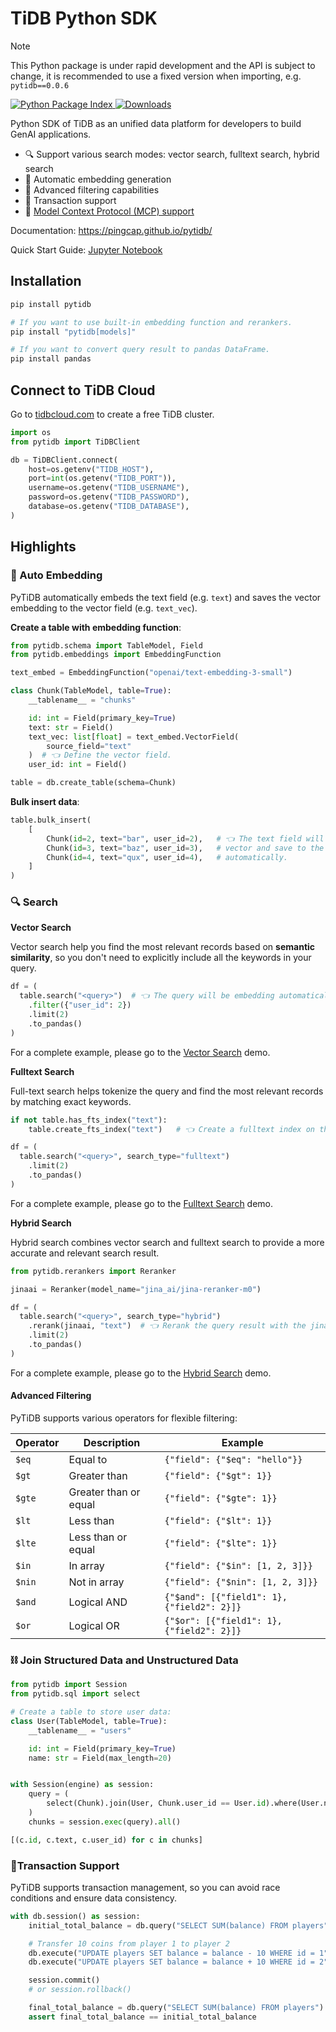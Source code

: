 # TiDB Python SDK

> [!NOTE]
> This Python package is under rapid development and the API is subject to change, it is recommended to use a fixed version when importing, e.g. `pytidb==0.0.6`

<p>
  <a href="https://pypi.org/project/pytidb">
    <img src="https://img.shields.io/pypi/v/pytidb.svg" alt="Python Package Index"/>
  </a>
  <a href="https://pypistats.org/packages/pytidb">
    <img src="https://img.shields.io/pypi/dm/pytidb.svg" alt="Downloads"/>
  </a>
</p>

Python SDK of TiDB as an unified data platform for developers to build GenAI applications.

- 🔍 Support various search modes: vector search, fulltext search, hybrid search
- 🔄 Automatic embedding generation
- 🎯 Advanced filtering capabilities
- 💱 Transaction support
- 🔌 [Model Context Protocol (MCP) support](https://pingcap.github.io/pytidb/integrations/mcp)

Documentation: https://pingcap.github.io/pytidb/

Quick Start Guide: [Jupyter Notebook](https://github.com/pingcap/pytidb/blob/main/docs/quickstart.ipynb)

## Installation

```bash
pip install pytidb

# If you want to use built-in embedding function and rerankers.
pip install "pytidb[models]"

# If you want to convert query result to pandas DataFrame.
pip install pandas
```

## Connect to TiDB Cloud

Go to [tidbcloud.com](https://tidbcloud.com/?utm_source=github&utm_campaign=pytidb_readme) to create a free TiDB cluster.

```python
import os
from pytidb import TiDBClient

db = TiDBClient.connect(
    host=os.getenv("TIDB_HOST"),
    port=int(os.getenv("TIDB_PORT")),
    username=os.getenv("TIDB_USERNAME"),
    password=os.getenv("TIDB_PASSWORD"),
    database=os.getenv("TIDB_DATABASE"),
)
```

## Highlights

### 🤖 Auto Embedding

PyTiDB automatically embeds the text field (e.g. `text`) and saves the vector embedding to the vector field (e.g. `text_vec`).

**Create a table with embedding function**:

```python
from pytidb.schema import TableModel, Field
from pytidb.embeddings import EmbeddingFunction

text_embed = EmbeddingFunction("openai/text-embedding-3-small")

class Chunk(TableModel, table=True):
    __tablename__ = "chunks"

    id: int = Field(primary_key=True)
    text: str = Field()
    text_vec: list[float] = text_embed.VectorField(
        source_field="text"
    )  # 👈 Define the vector field.
    user_id: int = Field()

table = db.create_table(schema=Chunk)
```

**Bulk insert data**:

```python
table.bulk_insert(
    [
        Chunk(id=2, text="bar", user_id=2),   # 👈 The text field will be embedded to a 
        Chunk(id=3, text="baz", user_id=3),   # vector and save to the text_vec field
        Chunk(id=4, text="qux", user_id=4),   # automatically.
    ]
)
```

### 🔍 Search

**Vector Search**

Vector search help you find the most relevant records based on **semantic similarity**, so you don't need to explicitly include all the keywords in your query.

```python
df = (
  table.search("<query>")  # 👈 The query will be embedding automatically.
    .filter({"user_id": 2})
    .limit(2)
    .to_pandas()
)
```

For a complete example, please go to the [Vector Search](https://github.com/pingcap/pytidb/blob/main/examples/vector_search) demo.

**Fulltext Search**

Full-text search helps tokenize the query and find the most relevant records by matching exact keywords.

```python
if not table.has_fts_index("text"):
    table.create_fts_index("text")   # 👈 Create a fulltext index on the text column.

df = (
  table.search("<query>", search_type="fulltext")
    .limit(2)
    .to_pandas()
)
```

For a complete example, please go to the [Fulltext Search](https://github.com/pingcap/pytidb/blob/main/examples/fulltext_search) demo.

**Hybrid Search**

Hybrid search combines vector search and fulltext search to provide a more accurate and relevant search result.

```python
from pytidb.rerankers import Reranker

jinaai = Reranker(model_name="jina_ai/jina-reranker-m0")

df = (
  table.search("<query>", search_type="hybrid")
    .rerank(jinaai, "text")  # 👈 Rerank the query result with the jinaai model.
    .limit(2)
    .to_pandas()
)
```

For a complete example, please go to the [Hybrid Search](https://github.com/pingcap/pytidb/blob/main/examples/hybrid_search) demo.

#### Advanced Filtering

PyTiDB supports various operators for flexible filtering:

| Operator | Description           | Example                                    |
| -------- | --------------------- | ------------------------------------------ |
| `$eq`    | Equal to              | `{"field": {"$eq": "hello"}}`              |
| `$gt`    | Greater than          | `{"field": {"$gt": 1}}`                    |
| `$gte`   | Greater than or equal | `{"field": {"$gte": 1}}`                   |
| `$lt`    | Less than             | `{"field": {"$lt": 1}}`                    |
| `$lte`   | Less than or equal    | `{"field": {"$lte": 1}}`                   |
| `$in`    | In array              | `{"field": {"$in": [1, 2, 3]}}`            |
| `$nin`   | Not in array          | `{"field": {"$nin": [1, 2, 3]}}`           |
| `$and`   | Logical AND           | `{"$and": [{"field1": 1}, {"field2": 2}]}` |
| `$or`    | Logical OR            | `{"$or": [{"field1": 1}, {"field2": 2}]}`  |


### ⛓ Join Structured Data and Unstructured Data

```python
from pytidb import Session
from pytidb.sql import select

# Create a table to store user data:
class User(TableModel, table=True):
    __tablename__ = "users"

    id: int = Field(primary_key=True)
    name: str = Field(max_length=20)


with Session(engine) as session:
    query = (
        select(Chunk).join(User, Chunk.user_id == User.id).where(User.name == "Alice")
    )
    chunks = session.exec(query).all()

[(c.id, c.text, c.user_id) for c in chunks]
```

### 💱Transaction Support

PyTiDB supports transaction management, so you can avoid race conditions and ensure data consistency.

```python
with db.session() as session:
    initial_total_balance = db.query("SELECT SUM(balance) FROM players").scalar()

    # Transfer 10 coins from player 1 to player 2
    db.execute("UPDATE players SET balance = balance - 10 WHERE id = 1")
    db.execute("UPDATE players SET balance = balance + 10 WHERE id = 2")

    session.commit()
    # or session.rollback()

    final_total_balance = db.query("SELECT SUM(balance) FROM players").scalar()
    assert final_total_balance == initial_total_balance
```
